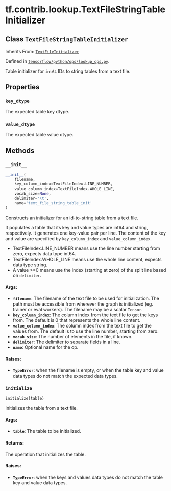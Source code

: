 <div itemscope itemtype="http://developers.google.com/ReferenceObject">
<meta itemprop="name" content="tf.contrib.lookup.TextFileStringTableInitializer" />
<meta itemprop="property" content="key_dtype"/>
<meta itemprop="property" content="value_dtype"/>
<meta itemprop="property" content="__init__"/>
<meta itemprop="property" content="initialize"/>
</div>

# tf.contrib.lookup.TextFileStringTableInitializer

## Class `TextFileStringTableInitializer`

Inherits From: [`TextFileInitializer`](../../../tf/contrib/lookup/TextFileInitializer.md)



Defined in [`tensorflow/python/ops/lookup_ops.py`](https://www.tensorflow.org/code/tensorflow/python/ops/lookup_ops.py).

Table initializer for `int64` IDs to string tables from a text file.

## Properties

<h3 id="key_dtype"><code>key_dtype</code></h3>

The expected table key dtype.

<h3 id="value_dtype"><code>value_dtype</code></h3>

The expected table value dtype.



## Methods

<h3 id="__init__"><code>__init__</code></h3>

``` python
__init__(
    filename,
    key_column_index=TextFileIndex.LINE_NUMBER,
    value_column_index=TextFileIndex.WHOLE_LINE,
    vocab_size=None,
    delimiter='\t',
    name='text_file_string_table_init'
)
```

Constructs an initializer for an id-to-string table from a text file.

It populates a table that its key and value types are int64 and string,
respectively. It generates one key-value pair per line.
The content of the key and value are specified by `key_column_index`
and `value_column_index`.

- TextFileIndex.LINE_NUMBER means use the line number starting from zero,
  expects data type int64.
- TextFileIndex.WHOLE_LINE means use the whole line content, expects data
  type string.
- A value >=0 means use the index (starting at zero) of the split line based
  on `delimiter`.

#### Args:

* <b>`filename`</b>: The filename of the text file to be used for initialization.
    The path must be accessible from wherever the graph is initialized
    (eg. trainer or eval workers). The filename may be a scalar `Tensor`.
* <b>`key_column_index`</b>: The column index from the text file to get the keys
    from. The default is 0 that represents the whole line content.
* <b>`value_column_index`</b>: The column index from the text file to get the
    values from. The default is to use the line number, starting from zero.
* <b>`vocab_size`</b>: The number of elements in the file, if known.
* <b>`delimiter`</b>: The delimiter to separate fields in a line.
* <b>`name`</b>: Optional name for the op.


#### Raises:

* <b>`TypeError`</b>: when the filename is empty, or when the table key and value
  data types do not match the expected data types.

<h3 id="initialize"><code>initialize</code></h3>

``` python
initialize(table)
```

Initializes the table from a text file.

#### Args:

* <b>`table`</b>: The table to be initialized.


#### Returns:

The operation that initializes the table.


#### Raises:

* <b>`TypeError`</b>: when the keys and values data types do not match the table
  key and value data types.



